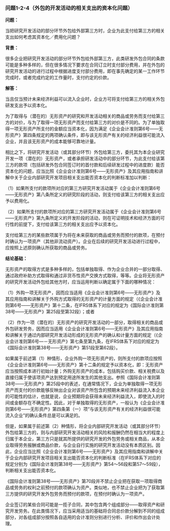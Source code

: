 ### 问题1-2-4（外包的开发活动的相关支出的资本化问题）

**问题：**

当把研究开发活动的部分环节外包给外部第三方时，企业为此支付给第三方的相关支出如何考虑其资本化／费用化问题？

**背景：**

很多企业把研究开发活动的部分环节外包给外部第三方，此类研发外包合同的条款可能是多种多样的，但在很多情况下要求在合同订立时支付部分费用，并在外包的研究开发活动的进行过程中根据进度支付部分费用，即在事先确定的某一工作环节完成时，或者完成约定的工作量时，支付约定的价款。

**解答：**

当且仅当预计未来经济利益可以流入企业时，企业方可将支付给第三方的相关外包研发支出予以资本化。

为了取得与（潜在的）无形资产的研究和开发活动相关的商品或劳务而支付给第三方的对价，与为了取得一项无形资产而支付给第三方的对价是不同的。为了单独取得一项无形资产所支付的金额应当资本化，因为满足《企业会计准则第6号——无形资产》第四条规定的两项确认条件，即与该无形资产有关的经济利益很可能流入企业，并且该无形资产的成本能够可靠地计量。

相比之下，将研究开发活动（或其部分环节）外包给第三方，委托其为本企业研究开发一项（潜在的）无形资产，或者承担研发活动中的部分环节，为此支付给该第三方的款项（包括研发外包合同签订时的首付款和后续研发过程中的进度款）能否资本化的问题，应当比照《企业会计准则第6号——无形资产》及其应用指南和讲解中关于企业内部研究开发项目相关支出能否资本化的判断标准加以判断：

（1）如果所支付的款项所对应的第三方研究开发活动属于《企业会计准则第6号——无形资产》第八条所定义的研究阶段的活动，则支付给该第三方的相关支出应予以费用化。

（2）如果所支付的款项所对应的第三方研究开发活动属于《企业会计准则第6号——无形资产》第九条所定义的开发阶段的活动，则在可证明技术和经济方面的可行性的前提下，支付给该第三方的相关支出应予以资本化。

支付给第三方的某些款项属于为将在未来获取的商品或劳务而预付的款项，在预付时确认为一项资产（其他非流动资产）。企业在后续的研究开发活动进行过程中，应按照上述原则确认所获取的商品或劳务。

**结论基础：**

无形资产的取得方式是多种多样的，包括单独取得、作为企业合并的一部分取得、通过政府补助方式取得和通过非货币性资产交换方式取得，等等。企业将无形资产的研究开发活动外包给其他方时，应当运用判断以确定属于下面的哪种情况：

（1）外购一项无形资产，因而应当适用《企业会计准则第6号——无形资产》及其应用指南和讲解关于外购方式取得的无形资产的计量方面的规定（《企业会计准则第6号——无形资产》第十二条，在IFRS体系下对应的规定为《国际会计准则第38号——无形资产》第25段至第32段）；或者

（2）作为一项（潜在的）无形资产的研究开发活动的一部分，取得相关的商品或外包研发劳务，因而应当适用《企业会计准则第6号——无形资产》及其应用指南和讲解关于通过内部研究开发活动形成的无形资产的确认和计量方面的规定（《企业会计准则第6号—－无形资产》第七条至第九条，在IFRS体系下对应的规定为《国际会计准则第38号——无形资产》第51段至第62段）。

如果属于前述第（1）种情形，企业外购一项无形资产的，则所支付的款项应按照《企业会计准则第6号——无形资产》第十二条的规定予以资本化，即：无形资产应当按照成本进行初始计量；外购无形资产的成本，包括购买价款、相关税费以及直接归属于使该项资产达到预定用途所发生的其他支出。参照《国际会计准则第38号——无形资产》第25段中的表述，在通常情况下，企业为单独取得一项无形资产而支付的价款能够反映出企业对该资产所包含的预期未来经济利益流入本企业的可能性的估计，也就是说，企业预期将会获得未来经济利益流入，即使流入的时间或金额存在不确定性。因此，对于单独取得的无形资产，一般认为《企业会计准则第6号——无形资产》第四条第（一）项“与该无形资产有关的经济利益很可能流入企业”的确认条件总是可以满足的。

但是，如果属于前述第（2）种情形，将企业内部研究开发活动（或其部分环节）外包给第三方的，则与内部研究开发活动相关的风险和报酬仍然在相当大的程度上归属于本企业，第三方只是就其所提供的研究开发的外包劳务或相关商品，从本企业取得劳务报酬或商品价款，与企业自行实施的研究开发活动没有本质区别。因此，企业应当比照《企业会计准则第6号——无形资产》及其应用指南和讲解中关于企业内部研究开发项目相关支出能否资本化的判断标准（在IFRS体系下对应的规定分别为《国际会计准则第38号——无形资产》第54～56段和第57～59段），判断相关支出能否资本化。

《国际会计准则第38号——无形资产》第70段并不禁止企业把在获取一项取得商品或劳务的权利之前预付的款项确认为资产。类似地，也不禁止企业把为了获取第三方提供的研究开发外包劳务而预付的款项，在预付时确认为一项资产。

企业签订的某些合同可能是一揽子合同，其中包含两个组成部分——取得资产和研究开发劳务。在此类情况下，应当采用适当的基础将合同总价款分解到不同的组成部分，对各组成部分按照各自适用的会计准则分别进行分析、评价和作出会计处理。